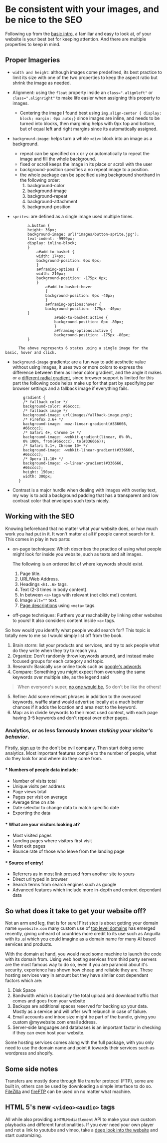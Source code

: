 # Be consistent with your images, and be nice to the SEO

Following up from the [basic intro](https://abukhalil95.github.io/reading-notes/class-05), a familiar and easy to look at, of your website is your best bet for keeping attention. And there are multiple properties to keep in mind.

## Proper Imageries

* `width and height`: although images come predefined, its best practice to limit its size with one of the two properties to keep the aspect ratio but shrink the image as needed.
* Alignment: using the `float` property inside an `class=".alignleft"` or `class=".alignright"` to make life easier when assigning this property to images.
    * Centering the image I found best using `img.align-center { display: block; margin: 0px auto;}` since images are inline, and needs to be turned into blocks, then margining helps with 0px top and bottom, but of equal left and right margins since its automatically assigned.
* `background-image`: helps turn a whole `<div>` block into an image as a background.
    * repeat can be specified on x or y or automatically to repeat the image and fill the whole background.
    * fixed or scroll keeps the image in its place or scroll with the user
    * background-position specifies a no repeat image to a position.
    * the whole package can be specified using background shorthand in the following order: 
        1. background-color
        2. background-image
        3. background-repeat
        4. background-attachment
        5. background-position

* `sprites`: are defined as a single image used multiple times.

```
          a.button {
          height: 36px;
          background-image: url("images/button-sprite.jpg");
          text-indent: -9999px;
          display: inline-block;
          }
              a#add-to-basket {
              width: 174px;
              background-position: 0px 0px;
              }
              a#framing-options {
              width: 210px;
              background-position: -175px 0px;
              }
                  a#add-to-basket:hover 
                  {
                  background-position: 0px -40px;
                  }
                  a#framing-options:hover {
                  background-position: -175px -40px;
          }
                      a#add-to-basket:active {
                      background-position: 0px -80px;
                      }
                      a#framing-options:active {
                      background-position: -175px -80px;
          }
```

          The above represents 6 states using a single image for the basic, hover and click.

* `background-image` gradients: are a fun way to add aesthetic value without using images, it uses two or more colors to express the difference between them as linear color gradient, and the angle it makes or a [different radial gradient](https://cssgradient.io/), since browser support is limited for this part the following code helps make up for that part by specifying per browser settings and a fallback image if everything fails.

```
        gradient {
        /* fallback color */
        background-color: #66cccc;
        /* fallback image */
        background-image: url(images/fallback-image.png);
        /* Firefox 3.6+ */
        background-image: -moz-linear-gradient(#336666,
        #66cccc);
        /* Safari 4+, Chrome 1+ */
        background-image: -webkit-gradient(linear, 0% 0%,
        0% 100%, from(#66cccc), to(#336666));
        /* Safari 5.1+, Chrome 10+ */
        background-image: -webkit-linear-gradient(#336666,
        #66cccc);
        /* Opera 11.10+ */
        background-image: -o-linear-gradient(#336666,
        #66cccc);
        height: 150px;
        width: 300px;
      }
```
* Contrast is a major hurdle when dealing with images with overlay text, my way is to add a background padding that has a transparent and low contrast color that envelopes such texts nicely.

## Working with the SEO

Knowing beforehand that no matter what your website does, or how much work you had put in it. It won't matter at all if people cannot search for it. This comes in play in two parts:

* on-page techniques: Which describes the practice of using what people might look for inside you website, such as texts and alt images.

    The following is an ordered list of where keywords should exist.

    1. Page title.
    2. URL/Web Address.
    3. Headings `<h1..6>` tags.
    4. Text (2-3 times in body content).
    5. In between `<a>` tags with relevant (not click me!) content.
    6. Image `alt=""` text.
    7. [Page descriptions](https://yoast.com/meta-descriptions/) using `<meta>` tags.

* off-page techniques: Furthers your reachability by linking other websites to yours! It also considers content inside `<a>` tags.

So how would you identify what people would search for? This topic is totally new to me so I would simply list off from the book.

  1. Brain storm: list your products and services, and try to ask people what do they write when they try to reach you.
  2. Organize: Don't randomly throw keywords around, and instead make focused groups for each category and topic.
  3. Research: Basically use online tools such as [google's adwords](https://adwords.google.co.uk/select/KeywordToolExternal) 
  4. Compare: Something you might expect from overusing the same keywords over multiple site, as the legend said 
> When everyone's super, [no one would be.](https://www.youtube.com/watch?v=fmSO2cz2ozQ) So don't be like the others!

  5. Refine: Add some relevant phrases in addition to the overused keywords, waffle stand would advertise locally at a much better chances if it adds the location and area next to the keyword.
  6. Map: as in divide keywords to their most used context, with each page having 3-5 keywords and don't repeat over other pages.

### Analytics, or as less famously known *stalking your visitor's behavior*.

Firstly, [sign up](http://www.google.com/analytics) to the don't be evil company. Then start doing some analytics. Most important features compile to the number of people, what do they look for and where do they come from.

#### * Numbers of people data include:
  - Number of visits total
  - Unique visits per address
  - Page views total
  - Pages per visit on average
  - Average time on site
  - Date selector to change data to match specific date
  - Exporting the data

#### * What are your visitors looking at?
  - Most visited pages
  - Landing pages where visitors first visit
  - Most exit pages
  - Bounce rate of those who leave from the landing page

#### * Source of entry!
  - Referrers as in most link pressed from another site to yours
  - Direct url typed in browser
  - Search terms from search engines such as google
  - Advanced features which include more in-depth and content dependant data

## So what does it take to get your website off?

Not an arm and leg, that is for sure! First step is about getting your domain name `mywebsite.com` many custom use of [top level domains](https://www.lifewire.com/what-does-com-mean-2483161) has emerged recently, giving unheard of countries more credit to its use such as Anguilla with its .ai which you could imagine as a domain name for many AI based services and products.

With the domain at hand, you would need some machine to launch the code with its domain from. Using web hosting services from third party servers are the most famous way to do so, even if you are paranoid about it's security, experience has shown how cheap and reliable they are. These hosting services vary in amount but they have similar cost dependant factors which are: 

  1. Disk Space
  2. Bandwidth which is basically the total upload and download traffic that comes and goes from your website
  3. Backups are additional spaces reserved for backing up your data. Mostly as a service and will offer swift relaunch in case of failure.
  4. Email accounts and inbox size might be part of the bundle, giving you custom @mywebsite.com email address.
  5. Server-side languages and databases is an important factor in checking if they can even host your website.

Some hosting services comes along with the full package, with you only need to use the domain name and point it towards their services such as wordpress and shopify.

## Some side notes

Transfers are mostly done through file transfer protocol (FTP), some are built in, others can be used by downloading a simple interface to do so. [FileZilla](filezilla-project.org) and [fireFTP](fireftp.mozdev.org) can be used on no matter what machine.

## HTML 5's new `<video><audio>` tags 

All while also providing a `HTMLMediaElement` API to make your own custom playbacks and different functionalities. If you ever need your own player and not a link to youtube and vimeo, take a [deep look into the website](https://developer.mozilla.org/en-US/docs/Learn/JavaScript/Client-side_web_APIs/Video_and_audio_APIs) and start customizing.